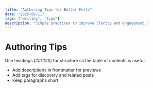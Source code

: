 ```yaml
---
title: "Authoring Tips for Better Posts"
date: "2025-09-11"
tags: ["writing", "tips"]
description: "Simple practices to improve clarity and engagement."
---
```


# Authoring Tips

Use headings (##/###) for structure so the table of contents is useful.

- Add descriptions in frontmatter for previews
- Add tags for discovery and related posts
- Keep paragraphs short
